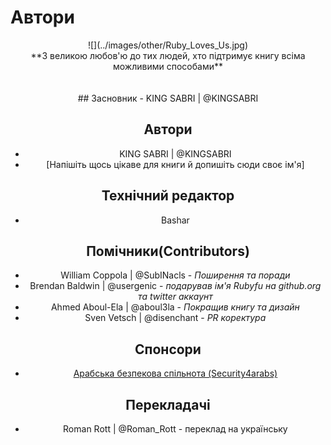 # Автори


<center>![](../images/other/Ruby_Loves_Us.jpg)


<center>**З великою любов'ю до тих людей, хто підтримує книгу всіма можливими способами**
<br><br><br>
## Засновник
- KING SABRI | @KINGSABRI

## Автори 
- KING SABRI | @KINGSABRI
- [Напішіть щось цікаве для книги й допишіть сюди своє ім'я]

## Технічний редактор
- Bashar

## Помічники(Contributors)
- William Coppola | @SubINacls - *Поширення та поради*
- Brendan Baldwin | @usergenic - *подарував ім'я Rubyfu на github.org та twitter аккаунт*
- Ahmed Aboul-Ela | @aboul3la - *Покращив книгу та дизайн*
- Sven Vetsch | @disenchant - *PR коректура*

## Спонсори
- [Арабська безпекова спільнота (Security4arabs)][1]

## Перекладачі
- Roman Rott | @Roman_Rott - переклад на українську

<br><br><br>
---
[1]: http://www.security4arabs.com/

